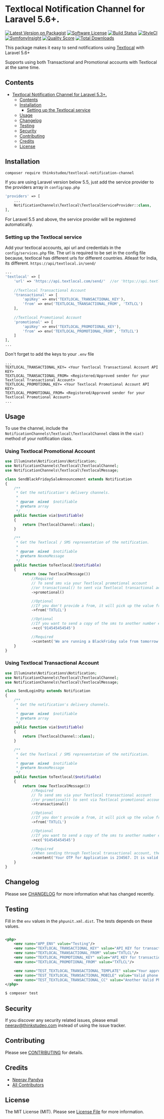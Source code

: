 
# Textlocal Notification Channel for Laravel 5.6+.

[![Latest Version on Packagist](https://img.shields.io/packagist/v/thinkstudeo/textlocal-notification-channel.svg?style=flat-square)](https://packagist.org/packages/thinkstudeo/textlocal-notification-channel)
[![Software License](https://img.shields.io/badge/license-MIT-brightgreen.svg?style=flat-square)](LICENSE.md)
[![Build Status](https://img.shields.io/travis/thinkstudeo/textlocal-notification-channel/master.svg?style=flat-square)](https://travis-ci.org/thinkstudeo/textlocal-notification-channel)
[![StyleCI](https://styleci.io/repos/183029816/shield)](https://styleci.io/repos/183029816)
[![SymfonyInsight](https://insight.symfony.com/projects/5a7f8ac7-e224-4794-87c4-256cdb5d7ba1/mini.svg)](https://insight.symfony.com/projects/5a7f8ac7-e224-4794-87c4-256cdb5d7ba1)
[![Quality Score](https://img.shields.io/scrutinizer/g/thinkstudeo/textlocal-notification-channel.svg?style=flat-square)](https://scrutinizer-ci.com/g/thinkstudeo/textlocal-notification-channel)
[![Total Downloads](https://img.shields.io/packagist/dt/thinkstudeo/textlocal-notification-channel.svg?style=flat-square)](https://packagist.org/packages/thinkstudeo/textlocal-notification-channel)

This package makes it easy to send notifications using [Textlocal](https://textlocal.com) with Laravel 5.6+

Supports using both Transactional and Promotional accounts with Textlocal at the same time.



## Contents

- [Textlocal Notification Channel for Laravel 5.3+.](#textlocal-notification-channel-for-laravel-53)
	- [Contents](#contents)
	- [Installation](#installation)
		- [Setting up the Textlocal service](#setting-up-the-textlocal-service)
	- [Usage](#usage)
	- [Changelog](#changelog)
	- [Testing](#testing)
	- [Security](#security)
	- [Contributing](#contributing)
	- [Credits](#credits)
	- [License](#license)


## Installation

```bash
composer require thinkstudeo/textlocal-notification-channel
```
If you are using Laravel version below 5.5, just add the service provider to the providers array in `config/app.php`

```php
'providers' => [
    ...
    NotificationChannels\Textlocal\TextlocalServiceProvider::class,
],
```
For Laravel 5.5 and above, the service provider will be registered automatically.

### Setting up the Textlocal service

Add your textlocal accounts, api url and credentials in the `config/services.php` file.
The url is required to be set in the config file because, textlocal has different urls for different countries.
Atleast for India, its different. `https://api/textlocal.in/send/`
```php
...
'textlocal' => [
    'url' => 'https://api.textlocal.com/send/'	//or 'https://api.textlocal.in/send/ - for India
	
    //Textlocal Transactional Account
    'transactional' => [
        'apiKey' => env('TEXTLOCAL_TRANSACTIONAL_KEY'),
        'from' => env('TEXTLOCAL_TRANSACTIONAL_FROM', 'TXTLCL')
	],
	
    //Textlocal Promotional Account
    'promotional' => [
        'apiKey' => env('TEXTLOCAL_PROMOTIONAL_KEY'),
        'from' => env('TEXTLOCAL_PROMOTIONAL_FROM', 'TXTLCL')
    ]
],
...
```
Don't forget to add the keys to your `.env` file
```
...
TEXTLOCAL_TRANSACTIONAL_KEY= <Your Textlocal Transactional Account API KEY>
TEXTLOCAL_TRANSACTIONAL_FROM= <Registered/Approved sender for your Textlocal Transactional Account>
TEXTLOCAL_PROMOTIONAL_KEY= <Your Textlocal Promotional Account API KEY>
TEXTLOCAL_PROMOTIONAL_FROM= <Registered/Approved sender for your Textlocal Promotional Account>
...
```
## Usage

To use the channel, include the `NotificationChannels\Textlocal\TextlocalChannel` class in the `via()` method of your notification class.

### Using Textlocal Promotional Account

```php
use Illuminate\Notifications\Notification;
use NotificationChannels\Textlocal\TextlocalChannel;
use NotificationChannels\Textlocal\TextlocalMessage;

class SendBlackFridaySaleAnnouncement extends Notification
{
    /**
     * Get the notification's delivery channels.
     *
     * @param  mixed  $notifiable
     * @return array
     */
    public function via($notifiable)
    {
        return [TextlocalChannel::class];
    }

    /**
     * Get the Textlocal / SMS representation of the notification.
     *
     * @param  mixed  $notifiable
     * @return NexmoMessage
     */
    public function toTextlocal($notifiable)
    {
        return (new TextlocalMessage())
            //Required
            // To send sms via your Textlocal promotional account
            //or transactional() to sent via Textlocal transactional account
            ->promotional()

            //Optional
            //If you don't provide a from, it will pick up the value from the config
            ->from('TXTLCL')

            //Optional
            //If you want to send a copy of the sms to another number eg an Admin
            ->cc('914545454545')

            //Required
            ->content('We are running a BlackFriday sale from tomorrow for 3 days with 40% off. Hurry !!! Grab the opportunity!');
    }
}
```

### Using Textlocal Transactional Account

```php
use Illuminate\Notifications\Notification;
use NotificationChannels\Textlocal\TextlocalChannel;
use NotificationChannels\Textlocal\TextlocalMessage;

class SendLoginOtp extends Notification
{
    /**
     * Get the notification's delivery channels.
     *
     * @param  mixed  $notifiable
     * @return array
     */
    public function via($notifiable)
    {
        return [TextlocalChannel::class];
    }

    /**
     * Get the Textlocal / SMS representation of the notification.
     *
     * @param  mixed  $notifiable
     * @return NexmoMessage
     */
    public function toTextlocal($notifiable)
    {
        return (new TextlocalMessage())
            //Required
            // To send sms via your Textlocal transactional account
            //or promotional() to sent via Textlocal promotional account
            ->transactional()

            //Optional
            //If you don't provide a from, it will pick up the value from the config
            ->from('TXTLCL')

            //Optional
            //If you want to send a copy of the sms to another number eg an Admin
            ->cc('914545454545')

            //Required
            //When sending through Textlocal transactional account, the content must conform to one of your approved templates.
            ->content('Your OTP for Application is 234567. It is valid for the next 10 minutes only.');
    }
}
```


## Changelog

Please see [CHANGELOG](CHANGELOG.md) for more information what has changed recently.

## Testing
Fill in the `env` values in the `phpunit.xml.dist`. The tests depends on these values.

```xml

<php>
    <env name="APP_ENV" value="Testing"/>
    <env name="TEXTLOCAL_TRANSACTIONAL_KEY" value="API_KEY for transactional account"/>
    <env name="TEXTLOCAL_TRANSACTIONAL_FROM" value="TXTLCL"/>
    <env name="TEXTLOCAL_PROMOTIONAL_KEY" value="API_KEY for transactional account"/>
    <env name="TEXTLOCAL_PROMOTIONAL_FROM" value="TXTLCL"/>

    <env name="TEST_TEXTLOCAL_TRANSACTIONAL_TEMPLATE" value="Your approved template for Textlocal transactional account"/>
    <env name="TEST_TEXTLOCAL_TRANSACTIONAL_MOBILE" value="Valid phone number"/>
    <env name="TEST_TEXTLOCAL_TRANSACTIONAL_CC" value="Another Valid Phone number"/>
</php>
```
``` bash
$ composer test
```

## Security

If you discover any security related issues, please email neerav@thinkstudeo.com instead of using the issue tracker.

## Contributing

Please see [CONTRIBUTING](CONTRIBUTING.md) for details.

## Credits

- [Neerav Pandya](https://github.com/neeravp)
- [All Contributors](../../contributors)

## License

The MIT License (MIT). Please see [License File](LICENSE.md) for more information.
